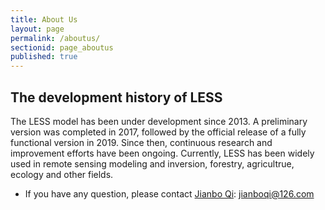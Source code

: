 ```yaml
---
title: About Us
layout: page
permalink: /aboutus/
sectionid: page_aboutus
published: true
---
```

## The development history of LESS
The LESS model has been under development since 2013. A preliminary version was completed in 2017, followed by the official release of a fully functional version in 2019. Since then, continuous research and improvement efforts have been ongoing. Currently, LESS has been widely used in remote sensing modeling and inversion, forestry, agricultrue, ecology and other fields. 
* If you have any question, please contact [Jianbo Qi](https://www.researchgate.net/profile/Jianbo-Qi-2): jianboqi@126.com

<div style="width:200px;">
<script type="text/javascript" id="clstr_globe" src="//clustrmaps.com/globe.js?d=whFJJr0q-HxR1vltft3xVFVe_lX7rtDTerS-XexPnSc"></script>
</div>
